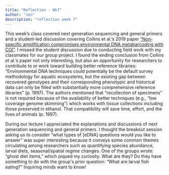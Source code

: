 ```yaml
---
title: "Reflection - Wk7"
author: "Jen" 
description: "reflection week 7"
---
```


This week’s class covered next generation sequencing and general primers and a student-led discussion covering Collins et al.’s 2019 paper [“Non‐specific amplification compromises environmental DNA metabarcoding with COI”](https://doi.org/10.1038/s12276-020-0452-7). I missed the student discussion due to conducting field work with my classmates for our group project. I found the ending conclusion from Collins et al.’s paper not only interesting, but also an opportunity for researchers to contribute to or work toward building better reference libraries: “Environmental DNA techniques could potentially be the default survey methodology for aquatic ecosystems, but the existing gap between recovered genotypes and their corresponding phenotypic and historical data can only be filled with substantially more comprehensive reference libraries” (p. 1997). The authors mentioned that “recollection of specimens” is not required because of the availability of better techniques (e.g., “low coverage genome skimming”) which works with tissue collections including those preserved in ethanol. That compatibility will save time, effort, and the lives of animals (p. 1997).

During our lecture I appreciated the explanations and discussions of next generation sequencing and general primers. I thought the breakout session asking us to consider “what types of [eDNA] questions would you like to answer” was super interesting because it conveys some common themes circulating among researchers such as quantifying species abundance, larval diets, seasonal/spatial regime changes. One of the groups wrote: “ghost diet items,” which piqued my curiosity. What are they? Do they have something to do with the group's prior question: “What are larval fish eating?” Inquiring minds want to know!
